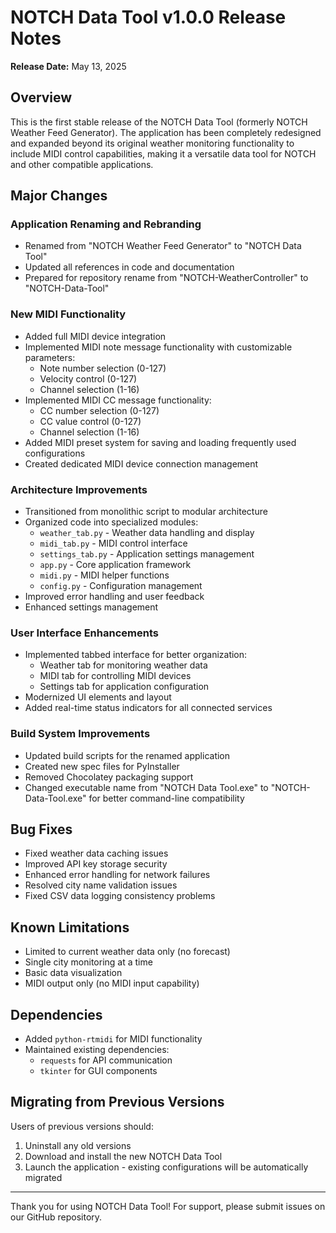 # NOTCH Data Tool v1.0.0 Release Notes

**Release Date:** May 13, 2025

## Overview

This is the first stable release of the NOTCH Data Tool (formerly NOTCH Weather Feed Generator). The application has been completely redesigned and expanded beyond its original weather monitoring functionality to include MIDI control capabilities, making it a versatile data tool for NOTCH and other compatible applications.

## Major Changes

### Application Renaming and Rebranding
- Renamed from "NOTCH Weather Feed Generator" to "NOTCH Data Tool"
- Updated all references in code and documentation
- Prepared for repository rename from "NOTCH-WeatherController" to "NOTCH-Data-Tool"

### New MIDI Functionality
- Added full MIDI device integration
- Implemented MIDI note message functionality with customizable parameters:
  - Note number selection (0-127)
  - Velocity control (0-127)
  - Channel selection (1-16)
- Implemented MIDI CC message functionality:
  - CC number selection (0-127)
  - CC value control (0-127)
  - Channel selection (1-16)
- Added MIDI preset system for saving and loading frequently used configurations
- Created dedicated MIDI device connection management

### Architecture Improvements
- Transitioned from monolithic script to modular architecture
- Organized code into specialized modules:
  - `weather_tab.py` - Weather data handling and display
  - `midi_tab.py` - MIDI control interface
  - `settings_tab.py` - Application settings management
  - `app.py` - Core application framework
  - `midi.py` - MIDI helper functions
  - `config.py` - Configuration management
- Improved error handling and user feedback
- Enhanced settings management

### User Interface Enhancements
- Implemented tabbed interface for better organization:
  - Weather tab for monitoring weather data
  - MIDI tab for controlling MIDI devices
  - Settings tab for application configuration
- Modernized UI elements and layout
- Added real-time status indicators for all connected services

### Build System Improvements
- Updated build scripts for the renamed application
- Created new spec files for PyInstaller
- Removed Chocolatey packaging support
- Changed executable name from "NOTCH Data Tool.exe" to "NOTCH-Data-Tool.exe" for better command-line compatibility

## Bug Fixes
- Fixed weather data caching issues
- Improved API key storage security
- Enhanced error handling for network failures
- Resolved city name validation issues
- Fixed CSV data logging consistency problems

## Known Limitations
- Limited to current weather data only (no forecast)
- Single city monitoring at a time
- Basic data visualization
- MIDI output only (no MIDI input capability)

## Dependencies
- Added `python-rtmidi` for MIDI functionality
- Maintained existing dependencies:
  - `requests` for API communication
  - `tkinter` for GUI components

## Migrating from Previous Versions
Users of previous versions should:
1. Uninstall any old versions
2. Download and install the new NOTCH Data Tool
3. Launch the application - existing configurations will be automatically migrated

---

Thank you for using NOTCH Data Tool! For support, please submit issues on our GitHub repository.
